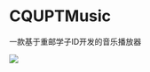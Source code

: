 # CQUPTMusic
一款基于重邮学子ID开发的音乐播放器

![](https://github.com/777LJJ/CQUPTMusic/blob/master/音悦重邮/musicFile/GIF.gif)
